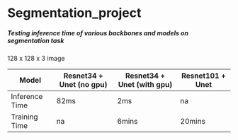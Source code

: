 # Segmentation_project

##### Testing inference time of various backbones and models on segmentation task


128 x 128 x 3 image

| Model  | Resnet34 + Unet (no gpu)  | Resnet34 + Unet (with gpu)  | Resnet101 + Unet  |
| ------------- | ------------- | ------------- | ------------- | 
| Inference Time  | 82ms  | 2ms | na  |
|Training Time |  na | 6mins    | 20mins  |


